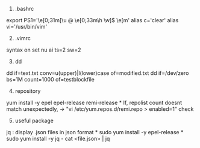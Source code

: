 1. .bashrc

export PS1='\e[0;31m[\u @ \e[0;33m\h \w]\$ \e[m'
alias c='clear'
alias vi='/usr/bin/vim'

2. .vimrc

syntax on
set nu ai ts=2 sw=2

3. dd

dd if=text.txt conv=u(upper)|l(lower)case of=modified.txt
dd if=/dev/zero bs=1M count=1000 of=testblockfile

4. repository

yum install -y epel epel-release remi-release
    * If, repolist count doesnt match unexpectedly,
        -> "vi /etc/yum.repos.d/remi.repo > enabled=1" check

5. useful package

jq : display .json files in json format
    * sudo yum install -y epel-release
    * sudo yum install -y jq
        - cat <file.json> | jq